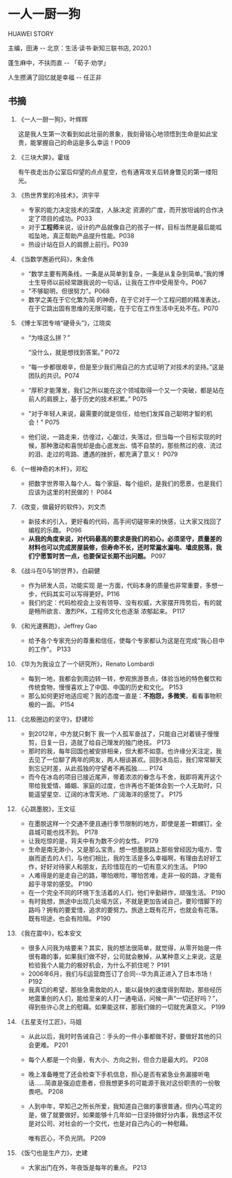 # 一人一厨一狗

HUAWEI STORY

主编，田涛 -- 北京：生活·读书·新知三联书店, 2020.1

蓬生麻中，不扶而直 -- 「荀子·劝学」

人生攒满了回忆就是幸福 -- 任正非

## 书摘

1. 《一人一厨一狗》，叶辉辉

   这是我人生第一次看到如此壮丽的景象，我刻骨铭心地领悟到生命是如此宝贵，能掌握自己的命运是多么幸运！P009

2. 《三块大屏》，霍瑶

   有午夜走出办公室后仰望的点点星空，也有通宵攻关后转身瞥见的第一缕阳光。

3. 《热世界里的冷技术》，洪宇平

   * 专家的能力决定技术的深度，人脉决定 资源的广度，而开放坦诚的合作决定了项目的成功。P033
   * 对于**工程师**来说，设计的产品就像自己的孩子一样，目标当然是最后能呱呱坠地，真正帮助产品提升性能。P038
   * 热设计站在巨人的肩膀上前行。P039

4. 《当数学邂逅代码》，朱金伟

   * “数学主要有两条线，一条是从简单到复杂，一条是从复杂到简单。”我的博士生导师以前经常跟我说的一句话，让我在工作中受用至今。P067
   * "不够聪明，但很努力"。P068
   * 数学之美在于它化繁为简 的神奇，在于它对于一个工程问题的精准表达，在于它跳出固有思维的无限可能，在于它在工作生活中无处不在。P070

5. 《博士军团专啃“硬骨头”》，江晓奕

   * “为啥这么拼？”

     “没什么，就是想找到答案。” P072

   * “每一步都很艰辛，但是至少我们用自己的方式证明了对技术的坚持。”这是团队的共识。P074

   * “厚积才能薄发，我们之所以能在这个领域取得一个又一个突破，都是站在前人的肩膀上，基于历史的技术积累。” P075

   * "对于年轻人来说，最需要的就是信任，给他们发挥自己聪明才智的机会！" P075

   * 他们说，一路走来，彷徨过，心酸过，失落过，但当每一个目标实现的时候，那种激动和喜悦却是由心底发出、情不自禁的，那些熬过的夜、流过的泪、走过的弯路、遭遇的挫折，都充满了意义！ P079

6. 《一根神奇的木杆》，邓松

   * 把数字世界带入每个人、每个家庭、每个组织，是我们的愿景，也是我们应该为这里的村民做的！ P084

7. 《改变，做最好的软件》，刘文杰

   * 新技术的引入，更好看的代码，高手间切磋带来的快感，让大家又找回了编程的乐趣。 P096
   * **从我的角度来说，对代码最高的要求是我们的初心，必须坚守，质量差的材料也可以完成房屋装修，但寿命不长，还时常漏水漏电、墙皮脱落，我们宁愿暂时苦一点，也要保证长期不出问题。** P097

8. 《战斗在0与1的世界》，白嗣健

   * 作为研发人员，功能实现 是一方面，代码本身的质量也非常重要，多想一步，代码其实可以写得更好。P116
   * 我们约定：代码检视会上没有领导、没有权威，大家摆开阵势后，有的就是畅所欲言、激烈PK，工程师文化也逐渐 浓郁起来。 P117

9. 《和光速赛跑》，Jeffrey Gao

   * 给予各个专家充分的尊重和信任，使每个专家都认为这是在完成“我心目中的工作”。  P133

10. 《华为为我设立了一个研究所》，Renato Lombardi

    * 每到一地，我都会到周边转一转，参观旅游景点，体验当地的特色餐饮和传统食物，慢慢喜欢上了中国、中国的历史和文化。 P153
    * 那么如何更好地适应呢？我的态度一直是：**不抱怨，多微笑**，看看事物积极的一面。 P154

11. 《北极圈边的坚守》，舒建珍

    * 到2012年，中方就只剩下 我一个人孤军奋战了，只能自己对着镜子慢慢剪，日复一日，造就了给自己理发的独门绝技。 P173
    * 那时的我，每年回国也被安排相亲，但大都不如意。也许缘分天注定，我去见了一位聊了两年的网友，两人相谈甚欢。回到冰岛后，我们常常聊天到忘记时差，从此孤独的守望者不再孤独...... P174
    * 而今在冰岛的项目已接近尾声，带着浓浓的眷念与不舍，我即将离开这个带给我爱情、婚姻、家庭的过度，也许再也不能体会到一个人无助时，只能遥望星空、辽阔的冰雪天地、广阔海洋的感觉了。 P175

12. 《心跳墨脱》，王文征

    * 在墨脱这样一个交通不便且通行季节限制的地方，即使是差一颗螺钉，全县城可能也找不到。 P178
    * 让我吃惊的是，背夫中有为数不少的女性。 P179
    * 生命是南无渺小，又是那么宝贵。想一想墨脱路上那些曾经因为塌方、雪崩而逝去的人们，与他们相比，我的生活是多么幸福啊，有理由去好好工作，好好对待家人和朋友，去珍惜现在的一切有意义的生活。 P190
    * 人难得是的是走自己的路，哪怕艰险，哪怕苦难，走非一般的路，才能有超乎寻常的感受。 P190
    * 在一个完全不同的环境下生活着的人们，他们辛勤耕作，顽强生活。 P190
    * 有时我想，旅途中出现几处塌方区，不就是更加告诫自己，要珍惜脚下的路吗？拥有的要爱惜，追求的要努力。旅途上既有花开，也就会有花落。既有坦途，也会有险阻。 P190

13. 《我在震中》，松本安文

    * 很多人问我为啥要来？其实，我的想法很简单，就觉得，从零开始是一件很有趣的事，如果我们做不好，公司就会散掉，从某种意义上来说，这是检验我个人能力的极好机会，为什么不抓住呢？ P191
    * 2006年6月，我们与E运营商签订了合同--华为真正进入了日本市场！ P192
    * 我真切的希望，那些急需救助的人，能以最快的速度得到帮助，那些经历地震重创的人们，能给至亲的人打一通电话，问候一声“一切还好吗？”，得到些许心灵上的慰藉。如果能这样，那我们做的一切就充满意义。 P199

14. 《五星支付工匠》，马姐

    * 从此以后，我时时告诫自己：手头的一件小事都做不好，要做好其他的只会更难。 P201

    * 每个人都是一个向量，有大小、方向之别，但合力是最大的。 P208

    * 晚上准备睡觉了还会检查下手机信息，担心是否有紧急业务漏接听电话......简直是强迫症患者，但我想更多的可能源于我对这份职责的一份敬畏吧。 P208

    * 人到中年，早知己之所长所爱，我知道自己做的事很普通，但内心笃定的是，做了就要做好。如果能够十几年如一日坚持做好分内事，我想这不仅是对公司、对社会的一个交代，也是对自己内心的一种慰藉。

      唯有匠心，不负光阴。 P209

15. 《饭勺也是生产力》，史建

    * 大家出门在外，年夜饭是每年的重点。 P213



